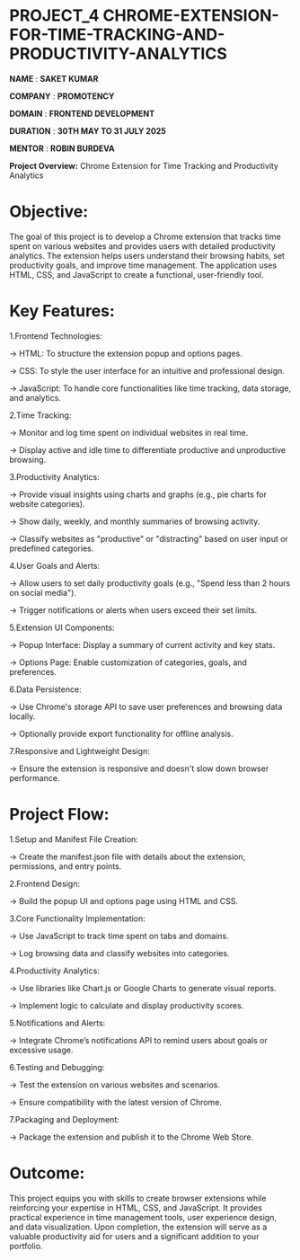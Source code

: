 # PROJECT_4 CHROME-EXTENSION-FOR-TIME-TRACKING-AND-PRODUCTIVITY-ANALYTICS

**NAME** : **SAKET KUMAR**

**COMPANY** : **PROMOTENCY**

**DOMAIN** : **FRONTEND DEVELOPMENT**

**DURATION** : **30TH MAY TO 31 JULY 2025**

**MENTOR** : **ROBIN BURDEVA**

**Project Overview:** Chrome Extension for Time Tracking and Productivity Analytics

# Objective:

The goal of this project is to develop a Chrome extension that tracks time spent on various websites and provides users with detailed productivity analytics. The extension helps users understand their browsing habits, set productivity goals, and improve time management. The application uses HTML, CSS, and JavaScript to create a functional, user-friendly tool.

# Key Features:

1.Frontend Technologies:

-> HTML: To structure the extension popup and options pages.

-> CSS: To style the user interface for an intuitive and professional design.

-> JavaScript: To handle core functionalities like time tracking, data storage, and analytics.

2.Time Tracking:

-> Monitor and log time spent on individual websites in real time.

-> Display active and idle time to differentiate productive and unproductive browsing.

3.Productivity Analytics:

-> Provide visual insights using charts and graphs (e.g., pie charts for website categories).

-> Show daily, weekly, and monthly summaries of browsing activity.

-> Classify websites as "productive" or "distracting" based on user input or predefined categories.

4.User Goals and Alerts:

-> Allow users to set daily productivity goals (e.g., "Spend less than 2 hours on social media").

-> Trigger notifications or alerts when users exceed their set limits.

5.Extension UI Components:

-> Popup Interface: Display a summary of current activity and key stats.

-> Options Page: Enable customization of categories, goals, and preferences.

6.Data Persistence:

-> Use Chrome's storage API to save user preferences and browsing data locally.

-> Optionally provide export functionality for offline analysis.

7.Responsive and Lightweight Design:

-> Ensure the extension is responsive and doesn't slow down browser performance.

# Project Flow:

1.Setup and Manifest File Creation:

-> Create the manifest.json file with details about the extension, permissions, and entry points.

2.Frontend Design:

-> Build the popup UI and options page using HTML and CSS.

3.Core Functionality Implementation:

-> Use JavaScript to track time spent on tabs and domains.

-> Log browsing data and classify websites into categories.

4.Productivity Analytics:

-> Use libraries like Chart.js or Google Charts to generate visual reports.

-> Implement logic to calculate and display productivity scores.

5.Notifications and Alerts:

-> Integrate Chrome’s notifications API to remind users about goals or excessive usage.

6.Testing and Debugging:

-> Test the extension on various websites and scenarios.

-> Ensure compatibility with the latest version of Chrome.

7.Packaging and Deployment:

-> Package the extension and publish it to the Chrome Web Store.

# Outcome:
This project equips you with skills to create browser extensions while reinforcing your expertise in HTML, CSS, and JavaScript. It provides practical experience in time management tools, user experience design, and data visualization. Upon completion, the extension will serve as a valuable productivity aid for users and a significant addition to your portfolio.
